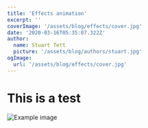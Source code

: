 ```yaml
---
title: 'Effects animation'
excerpt: ''
coverImage: '/assets/blog/effects/cover.jpg'
date: '2020-03-16T05:35:07.322Z'
author:
  name: Stuart Tett
  picture: '/assets/blog/authors/stuart.jpg'
ogImage:
  url: '/assets/blog/effects/cover.jpg'
---
```


# This is a test

![Example image](/assets/blog/authors/stuart.jpg?w=1920&h=1920)
